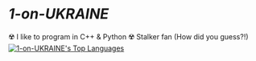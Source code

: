 # *1-on-UKRAINE*
   ☢️ I like to program in C++ & Python ☢️
    Stalker fan (How did you guess?!)
[![1-on-UKRAINE's Top Languages](https://github-readme-stats.vercel.app/api/top-langs/?username=Vasika-uso&layout=compact&theme=dark)](https://github.com/Vasika-uso/github-readme-stats)     

